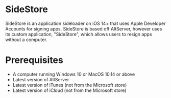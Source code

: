 # SideStore

SideStore is an application sideloader on iOS 14+ that uses Apple Developer Accounts for signing apps. SideStore is based off AltServer, however uses its custom application, "SideStore", which allows users to resign apps without a computer.

# Prerequisites

- A computer running Windows 10 or MacOS 10.14 or above
- Latest version of AltServer
- Latest version of iTunes (not from the Microsoft store)
- Latest version of iCloud (not from the Microsoft store)
  
